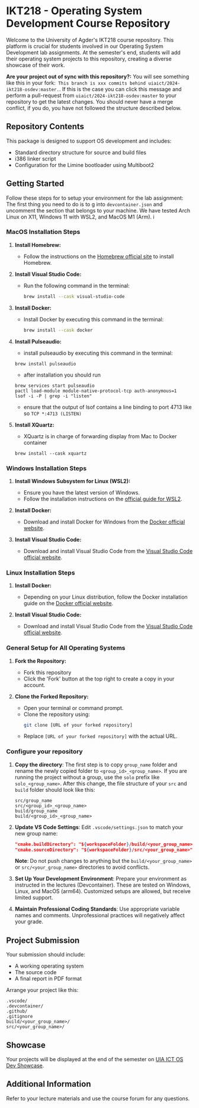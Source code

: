 # IKT218 - Operating System Development Course Repository

Welcome to the University of Agder's IKT218 course repository. This platform is crucial for students involved in our Operating System Development lab assignments. At the semester's end, students will add their operating system projects to this repository, creating a diverse showcase of their work.

**Are your project out of sync with this repository?:**
You will see something like this in your fork:` This branch is xxx commits behind uiaict/2024-ikt218-osdev:master.`. If this is the case you can click this message and perform a pull-request from `uiaict/2024-ikt218-osdev:master` to your repository to get the latest changes. You should never have a merge conflict, if you do, you have not followed the structure described below.

## Repository Contents
This package is designed to support OS development and includes:
- Standard directory structure for source and build files
- i386 linker script
- Configuration for the Limine bootloader using Multiboot2

## Getting Started
Follow these steps for to setup your environment for the lab assignment:
The first thing you need to do is to g into `devcontainer.json` and uncomment the section that belongs to your machine. We have tested Arch Linux on X11, Windows 11 with WSL2, and MacOS M1 (Arm).
i
### MacOS Installation Steps

1. **Install Homebrew:**
   - Follow the instructions on the [Homebrew official site](https://brew.sh) to install Homebrew.

2. **Install Visual Studio Code:**
   - Run the following command in the terminal:
     ```bash
     brew install --cask visual-studio-code
     ```

3. **Install Docker:**
   - Install Docker by executing this command in the terminal:
     ```bash
     brew install --cask docker
     ```

4. **Install Pulseaudio:**
   - install pulseaudio by executing this command in the terminal:
   ```
   brew install pulseaudio
   ```
   - after installation you should run
   ```
   brew services start pulseaudio
   pactl load-module module-native-protocol-tcp auth-anonymous=1
   lsof -i -P | grep -i "listen"
   ```
   - ensure that the output of lsof contains a line binding to port 4713 like so `TCP *:4713 (LISTEN)`

5. **Install XQuartz:**
   - XQuartz is in charge of forwarding display from Mac to Docker container
   ```
   brew install --cask xquartz
   ```

### Windows Installation Steps

1. **Install Windows Subsystem for Linux (WSL2):**
   - Ensure you have the latest version of Windows.
   - Follow the installation instructions on the [official guide for WSL2](https://docs.microsoft.com/en-us/windows/wsl/install).

2. **Install Docker:**
   - Download and install Docker for Windows from the [Docker official website](https://www.docker.com/products/docker-desktop).

3. **Install Visual Studio Code:**
   - Download and install Visual Studio Code from the [Visual Studio Code official website](https://code.visualstudio.com/).

### Linux Installation Steps

1. **Install Docker:**
   - Depending on your Linux distribution, follow the Docker installation guide on the [Docker official website](https://docs.docker.com/engine/install/).

2. **Install Visual Studio Code:**
   - Download and install Visual Studio Code from the [Visual Studio Code official website](https://code.visualstudio.com/).

### General Setup for All Operating Systems

1. **Fork the Repository:**
   - Fork this repository
   - Click the 'Fork' button at the top right to create a copy in your account.

2. **Clone the Forked Repository:**
   - Open your terminal or command prompt.
   - Clone the repository using:
     ```bash
     git clone [URL of your forked repository]
     ```
   - Replace `[URL of your forked repository]` with the actual URL.

### Configure your repository

1. **Copy the directory**: The first step is to copy `group_name` folder and rename the newly copied folder to `<group_id>_<group_name>`. If you are running the project without a group, use the `solo` prefix like `solo_<group_name>`. After this change, the file structure of your `src` and `build` folder should look like this:
   ```
   src/group_name
   src/<group_id>_<group_name>
   build/group_name
   build/<group_id>_<group_name>
   ```

3. **Update VS Code Settings**:
   Edit `.vscode/settings.json` to match your new group name:
   ```json
   "cmake.buildDirectory": "${workspaceFolder}/build/<your_group_name>",
   "cmake.sourceDirectory": "${workspaceFolder}/src/<your_group_name>",
   ```
   **Note**: Do not push changes to anything but the `build/<your_group_name>` or `src/<your_group_name>` directories to avoid conflicts.

4. **Set Up Your Development Environment**:
   Prepare your environment as instructed in the lectures (Devcontainer). These are tested on Windows, Linux, and MacOS (arm64). Customized setups are allowed, but receive limited support.

5. **Maintain Professional Coding Standards**:
   Use appropriate variable names and comments. Unprofessional practices will negatively affect your grade.

## Project Submission
Your submission should include:
- A working operating system
- The source code
- A final report in PDF format

Arrange your project like this:
```
.vscode/
.devcontainer/
.github/
.gitignore
build/<your_group_name>/
src/<your_group_name>/
```

## Showcase
Your projects will be displayed at the end of the semester on [UIA ICT OS Dev Showcase](https://uiaict.github.io/2024-ikt218-osdev/).

## Additional Information
Refer to your lecture materials and use the course forum for any questions.

